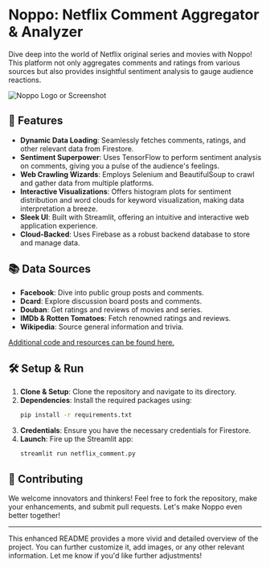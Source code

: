 # Noppo: Netflix Comment Aggregator & Analyzer

Dive deep into the world of Netflix original series and movies with Noppo! This platform not only aggregates comments and ratings from various sources but also provides insightful sentiment analysis to gauge audience reactions.

![Noppo Logo or Screenshot](https://i.ibb.co/wsphrHZ/2023-10-24-9-58-22.png)

## 🚀 Features

- **Dynamic Data Loading**: Seamlessly fetches comments, ratings, and other relevant data from Firestore.
- **Sentiment Superpower**: Uses TensorFlow to perform sentiment analysis on comments, giving you a pulse of the audience's feelings.
- **Web Crawling Wizards**: Employs Selenium and BeautifulSoup to crawl and gather data from multiple platforms.
- **Interactive Visualizations**: Offers histogram plots for sentiment distribution and word clouds for keyword visualization, making data interpretation a breeze.
- **Sleek UI**: Built with Streamlit, offering an intuitive and interactive web application experience.
- **Cloud-Backed**: Uses Firebase as a robust backend database to store and manage data.

## 📚 Data Sources

- **Facebook**: Dive into public group posts and comments.
- **Dcard**: Explore discussion board posts and comments.
- **Douban**: Get ratings and reviews of movies and series.
- **IMDb & Rotten Tomatoes**: Fetch renowned ratings and reviews.
- **Wikipedia**: Source general information and trivia.

[Additional code and resources can be found here.](https://drive.google.com/drive/folders/13NmCzBN1ZHL_l6h-PGGuDQiw57P1n5Zo?usp=sharing)

## 🛠 Setup & Run

1. **Clone & Setup**: Clone the repository and navigate to its directory.
2. **Dependencies**: Install the required packages using:
   ```bash
   pip install -r requirements.txt
   ```
3. **Credentials**: Ensure you have the necessary credentials for Firestore.
4. **Launch**: Fire up the Streamlit app:
   ```bash
   streamlit run netflix_comment.py
   ```

## 🤝 Contributing

We welcome innovators and thinkers! Feel free to fork the repository, make your enhancements, and submit pull requests. Let's make Noppo even better together!

---

This enhanced README provides a more vivid and detailed overview of the project. You can further customize it, add images, or any other relevant information. Let me know if you'd like further adjustments!
